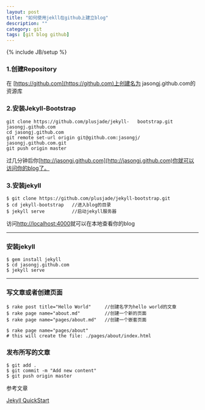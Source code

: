 ```yaml
---
layout: post
title: "如何使用jekll在github上建立blog"
description: ""
category: git 
tags: [git blog github]
---
```

{% include JB/setup %}

### 1.创建Repository

在 [https://github.com](https://github.com)上创建名为
jasongj.github.com的资源库

### 2.安装Jekyll-Bootstrap

	git clone https://github.com/plusjade/jekyll-	bootstrap.git jasongj.github.com
	cd jasongj.github.com
	git remote set-url origin git@github.com:jasongj/	jasongj.github.com.git
	git push origin master

过几分钟后你[http://jasongj.github.com](http://jasongj.github.com)你就可以访问你的blog了。

### 3.安装jekyll
	$ git clone https://github.com/plusjade/jekyll-bootstrap.git
	$ cd jekyll-bootstrap	//进入blog的目录
	$ jekyll serve			//启动jekyll服务器

访问[http://localhost:4000](http://localhost:4000)就可以在本地查看你的blog

---
### 安装jekyll
	$ gem install jekyll
	$ cd jasongj.github.com 
	$ jekyll serve
	
---
### 写文章或者创建页面

	$ rake post title="Hello World"		//创建名字为hello world的文章
	$ rake page name="about.md"			//创建一个新的页面
	$ rake page name="pages/about.md"	//创建一个嵌套页面
	
	$ rake page name="pages/about"
	# this will create the file: ./pages/about/index.html
	
### 发布所写的文章

	$ git add .
	$ git commit -m "Add new content"
	$ git push origin master
	

参考文章

[Jekyll QuickStart](http://jekyllbootstrap.com/usage/jekyll-quick-start.html)



